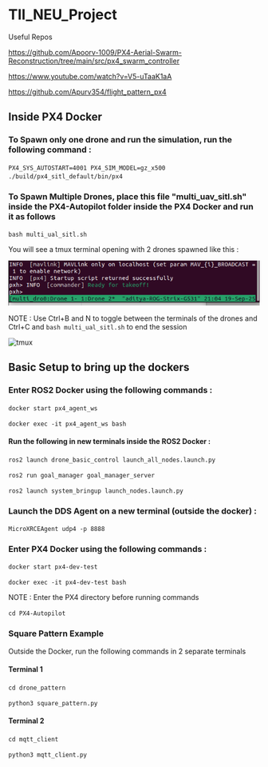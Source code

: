 # TII_NEU_Project

Useful Repos

https://github.com/Apoorv-1009/PX4-Aerial-Swarm-Reconstruction/tree/main/src/px4_swarm_controller

https://www.youtube.com/watch?v=V5-uTaaK1aA

https://github.com/Apurv354/flight_pattern_px4

## Inside PX4 Docker

### To Spawn only one drone and run the simulation, run the following command : 

`PX4_SYS_AUTOSTART=4001 PX4_SIM_MODEL=gz_x500 ./build/px4_sitl_default/bin/px4`

### To Spawn Multiple Drones, place this file "multi_uav_sitl.sh" inside the PX4-Autopilot folder inside the PX4 Docker and run it as follows 

`bash multi_ual_sitl.sh`

You will see a tmux terminal opening with 2 drones spawned like this :

![tmux](screenshots/tmux_shuffle.png)

NOTE : Use Ctrl+B and N to toggle between the terminals of the drones
and Ctrl+C and `bash multi_ual_sitl.sh` to end the session

![tmux](screenshots/sim_2_drone.png)   

## Basic Setup to bring up the dockers 

### Enter ROS2 Docker using the following commands : 

`docker start px4_agent_ws`

`docker exec -it px4_agent_ws bash`

#### Run the following in new terminals inside the ROS2 Docker :

`ros2 launch drone_basic_control launch_all_nodes.launch.py`

`ros2 run goal_manager goal_manager_server`

`ros2 launch system_bringup launch_nodes.launch.py `

### Launch the DDS Agent on a new terminal (outside the docker) : 

`MicroXRCEAgent udp4 -p 8888`

### Enter PX4 Docker using the following commands : 

`docker start px4-dev-test`

`docker exec -it px4-dev-test bash`

NOTE : Enter the PX4 directory before running commands 

`cd PX4-Autopilot`


### Square Pattern Example 

Outside the Docker, run the following commands in 2 separate terminals 

#### Terminal 1 

`cd drone_pattern`

`python3 square_pattern.py`

#### Terminal 2 

`cd mqtt_client`

`python3 mqtt_client.py`
